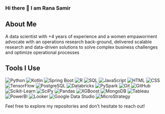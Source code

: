 ### Hi there 👋 I am Rana Samir 

## About Me
A data scientist with +4 years of experience and a women empaworment advocate with an operations research back-ground, delivered scalable research and data-driven solutions to solve complex
business challenges and optimize operational processes

## Tools I Use
 ![Python](<img height="32" width="32" src="https://cdn.jsdelivr.net/npm/simple-icons@v11/icons/python.svg" />)
 ![Kotlin](https://img.shields.io/badge/Kotlin-0095D5?style=for-the-badge&logo=kotlin&logoColor=white) 
 ![Spring Boot](https://img.shields.io/badge/Spring%20Boot-6DB33F?style=for-the-badge&logo=spring-boot&logoColor=white)
 ![R](https://img.shields.io/badge/R-276DC3?style=for-the-badge&logo=r&logoColor=white)
 ![SQL](https://img.shields.io/badge/SQL-4479A1?style=for-the-badge&logo=postgresql&logoColor=white) 
 ![JavaScript](https://img.shields.io/badge/JavaScript-F7DF1E?style=for-the-badge&logo=javascript&logoColor=black) 
 ![HTML](https://img.shields.io/badge/HTML5-E34F26?style=for-the-badge&logo=html5&logoColor=white)
 ![CSS](https://img.shields.io/badge/CSS-1572B6?style=for-the-badge&logo=css3&logoColor=white)
 ![TensorFlow](https://img.shields.io/badge/TensorFlow-FF6F00?style=for-the-badge&logo=tensorflow&logoColor=white)
 ![PostgreSQL](https://img.shields.io/badge/PostgreSQL-336791?style=for-the-badge&logo=postgresql&logoColor=white)
 ![Databricks](https://img.shields.io/badge/Databricks-FF5722?style=for-the-badge&logo=databricks&logoColor=white)
 ![PySpark](https://img.shields.io/badge/PySpark-FF5722?style=for-the-badge&logo=apache-spark&logoColor=white)
 ![Git](https://img.shields.io/badge/Git-F05032?style=for-the-badge&logo=git&logoColor=white)
 ![GitHub](https://img.shields.io/badge/GitHub-181717?style=for-the-badge&logo=github&logoColor=white)
 ![Scikit-Learn](https://img.shields.io/badge/Scikit_Learn-F7931E?style=for-the-badge&logo=scikit-learn&logoColor=white)
 ![SciPy](https://img.shields.io/badge/SciPy-8CAAE6?style=for-the-badge&logo=scipy&logoColor=white)
 ![Pandas](https://img.shields.io/badge/Pandas-150458?style=for-the-badge&logo=pandas&logoColor=white)
 ![XGBoost](https://img.shields.io/badge/XGBoost-6AABF2?style=for-the-badge&logo=xgboost&logoColor=white)
 ![MongoDB](https://img.shields.io/badge/MongoDB-47A248?style=for-the-badge&logo=mongodb&logoColor=white)
 ![Tableau](https://img.shields.io/badge/Tableau-E97627?style=for-the-badge&logo=tableau&logoColor=white)
 ![PowerBI](https://img.shields.io/badge/PowerBI-F2C811?style=for-the-badge&logo=powerbi&logoColor=black)
 ![Looker](https://img.shields.io/badge/Looker-003366?style=for-the-badge&logo=looker&logoColor=white)
 ![Google Data Studio](https://img.shields.io/badge/Google_Data_Studio-F9F9F9?style=for-the-badge&logo=google&logoColor=black)
 ![MicroStrategy](https://img.shields.io/badge/MicroStrategy-666666?style=for-the-badge&logo=microstrategy&logoColor=white)

Feel free to explore my repositories and don't hesitate to reach out!


<!--
**ranasamirr/ranasamirr** is a ✨ _special_ ✨ repository because its `README.md` (this file) appears on your GitHub profile.

Here are some ideas to get you started:

- 🔭 I’m currently working on ...
- 🌱 I’m currently learning ...
- 👯 I’m looking to collaborate on ...
- 🤔 I’m looking for help with ...
- 💬 Ask me about ...
- 📫 How to reach me: ...
- 😄 Pronouns: ...
- ⚡ Fun fact: ...
-->

